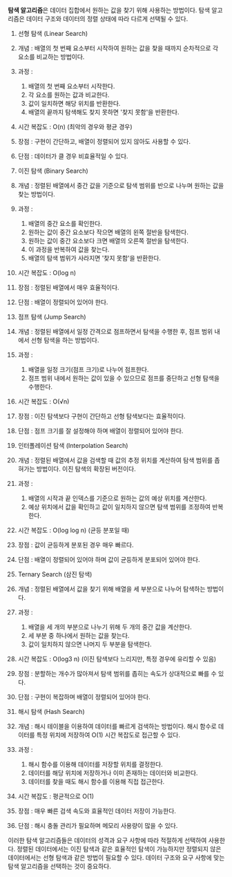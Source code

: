 **탐색 알고리즘**은 데이터 집합에서 원하는 값을 찾기 위해 사용하는 방법이다. 탐색 알고리즘은 데이터 구조와 데이터의 정렬 상태에 따라 다르게 선택될 수 있다. 

 1. 선형 탐색 (Linear Search)
1. 개념 : 배열의 첫 번째 요소부터 시작하여 원하는 값을 찾을 때까지 순차적으로 각 요소를 비교하는 방법이다.
2. 과정 :
    1. 배열의 첫 번째 요소부터 시작한다.
    2. 각 요소를 원하는 값과 비교한다.
    3. 값이 일치하면 해당 위치를 반환한다.
    4. 배열의 끝까지 탐색해도 찾지 못하면 '찾지 못함'을 반환한다.
3. 시간 복잡도 : O(n) (최악의 경우와 평균 경우)
4. 장점 : 구현이 간단하고, 배열이 정렬되어 있지 않아도 사용할 수 있다.
5. 단점 : 데이터가 클 경우 비효율적일 수 있다.

 2. 이진 탐색 (Binary Search)
1. 개념 : 정렬된 배열에서 중간 값을 기준으로 탐색 범위를 반으로 나누며 원하는 값을 찾는 방법이다.
2. 과정 :
    1. 배열의 중간 요소를 확인한다.
    2. 원하는 값이 중간 요소보다 작으면 배열의 왼쪽 절반을 탐색한다.
    3. 원하는 값이 중간 요소보다 크면 배열의 오른쪽 절반을 탐색한다.
    4. 이 과정을 반복하여 값을 찾는다.
    5. 배열의 탐색 범위가 사라지면 '찾지 못함'을 반환한다.
3. 시간 복잡도 : O(log n)
4. 장점 : 정렬된 배열에서 매우 효율적이다.
5. 단점 : 배열이 정렬되어 있어야 한다.

3. 점프 탐색 (Jump Search)
1. 개념 : 정렬된 배열에서 일정 간격으로 점프하면서 탐색을 수행한 후, 점프 범위 내에서 선형 탐색을 하는 방법이다.
2. 과정 :
    1. 배열을 일정 크기(점프 크기)로 나누어 점프한다.
    2. 점프 범위 내에서 원하는 값이 있을 수 있으므로 점프를 중단하고 선형 탐색을 수행한다.
3. 시간 복잡도 : O(√n)
4. 장점 : 이진 탐색보다 구현이 간단하고 선형 탐색보다는 효율적이다.
5. 단점 : 점프 크기를 잘 설정해야 하며 배열이 정렬되어 있어야 한다.

4. 인터폴레이션 탐색 (Interpolation Search)
1. 개념 : 정렬된 배열에서 값을 검색할 때 값의 추정 위치를 계산하여 탐색 범위를 좁혀가는 방법이다. 이진 탐색의 확장된 버전이다.
2. 과정 :
    1. 배열의 시작과 끝 인덱스를 기준으로 원하는 값의 예상 위치를 계산한다.
    2. 예상 위치에서 값을 확인하고 값이 일치하지 않으면 탐색 범위를 조정하여 반복한다.
3. 시간 복잡도 : O(log log n) (균등 분포일 때)
4. 장점 : 값이 균등하게 분포된 경우 매우 빠르다.
5. 단점 : 배열이 정렬되어 있어야 하며 값이 균등하게 분포되어 있어야 한다.

5. Ternary Search (삼진 탐색)
1. 개념 : 정렬된 배열에서 값을 찾기 위해 배열을 세 부분으로 나누어 탐색하는 방법이다.
2. 과정 :
    1. 배열을 세 개의 부분으로 나누기 위해 두 개의 중간 값을 계산한다.
    2. 세 부분 중 하나에서 원하는 값을 찾는다.
    3. 값이 일치하지 않으면 나머지 두 부분을 탐색한다.
3. 시간 복잡도 : O(log3 n) (이진 탐색보다 느리지만, 특정 경우에 유리할 수 있음)
4. 장점 : 분할하는 개수가 많아져서 탐색 범위를 좁히는 속도가 상대적으로 빠를 수 있다.
5. 단점 : 구현이 복잡하며 배열이 정렬되어 있어야 한다.

 6. 해시 탐색 (Hash Search)
1. 개념 : 해시 테이블을 이용하여 데이터를 빠르게 검색하는 방법이다. 해시 함수로 데이터를 특정 위치에 저장하여 O(1) 시간 복잡도로 접근할 수 있다.
2. 과정 :
    1. 해시 함수를 이용해 데이터를 저장할 위치를 결정한다.
    2. 데이터를 해당 위치에 저장하거나 이미 존재하는 데이터와 비교한다.
    3. 데이터를 찾을 때도 해시 함수를 이용해 직접 접근한다.
3. 시간 복잡도 : 평균적으로 O(1)
4. 장점 : 매우 빠른 검색 속도와 효율적인 데이터 저장이 가능한다.
5. 단점 : 해시 충돌 관리가 필요하며 메모리 사용량이 많을 수 있다.

이러한 탐색 알고리즘들은 데이터의 성격과 요구 사항에 따라 적절하게 선택하여 사용한다. 정렬된 데이터에서는 이진 탐색과 같은 효율적인 탐색이 가능하지만 정렬되지 않은 데이터에서는 선형 탐색과 같은 방법이 필요할 수 있다. 데이터 구조와 요구 사항에 맞는 탐색 알고리즘을 선택하는 것이 중요하다.
